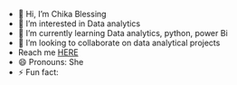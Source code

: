 - 👋 Hi, I’m Chika Blessing
- 👀 I’m interested in Data analytics
- 🌱 I’m currently learning Data analytics, python, power Bi
- 💞️ I’m looking to collaborate on data analytical projects
- Reach me [HERE](https://www.linkedin.com/in/chika-blessing-6a1109310/)
- 😄 Pronouns: She
- ⚡ Fun fact: 

<!---
ChikaBlessing95/ChikaBlessing95 is a ✨ special ✨ repository because its `README.md` (this file) appears on your GitHub profile.
You can click the Preview link to take a look at your changes.
--->
